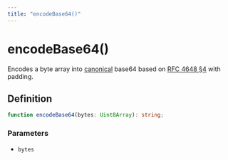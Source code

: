 ```yaml
---
title: "encodeBase64()"
---
```


# encodeBase64()

Encodes a byte array into [canonical](https://datatracker.ietf.org/doc/html/rfc4648#autoid-8) base64 based on [RFC 4648 §4](https://datatracker.ietf.org/doc/html/rfc4648#autoid-9) with padding.

## Definition

```ts
function encodeBase64(bytes: Uint8Array): string;
```

### Parameters

- `bytes`
